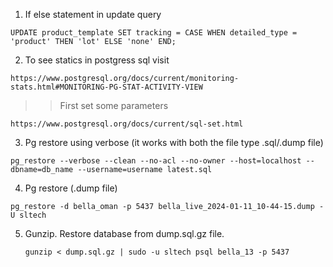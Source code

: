 1. If else statement in update query
```
UPDATE product_template SET tracking = CASE WHEN detailed_type = 'product' THEN 'lot' ELSE 'none' END;
```

2. To see statics in postgress sql visit
```
https://www.postgresql.org/docs/current/monitoring-stats.html#MONITORING-PG-STAT-ACTIVITY-VIEW
```
  >>First set some parameters 
  ```
  https://www.postgresql.org/docs/current/sql-set.html
  ```
3. Pg restore using verbose (it works with both the file type .sql/.dump file)
  ```
  pg_restore --verbose --clean --no-acl --no-owner --host=localhost --dbname=db_name --username=username latest.sql
  ```
4. Pg restore (.dump file)
  ```
  pg_restore -d bella_oman -p 5437 bella_live_2024-01-11_10-44-15.dump -U sltech
  ```
5. Gunzip. Restore database from dump.sql.gz file.
   ```
   gunzip < dump.sql.gz | sudo -u sltech psql bella_13 -p 5437
   ```
